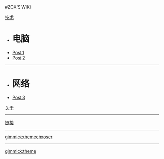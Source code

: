 #ZCX'S WiKi

[技术]()

  * # 电脑
  * [Post 1](post1.md)
  * [Post 2](post2.md)
  - - - -
  * # 网络
  * [Post 3](post3.md)

[关于](about.md)
- - - -
[链接](links.md)
- - - -
[gimmick:themechooser](Theme)
- - - - 
[gimmick:theme](spacelab)